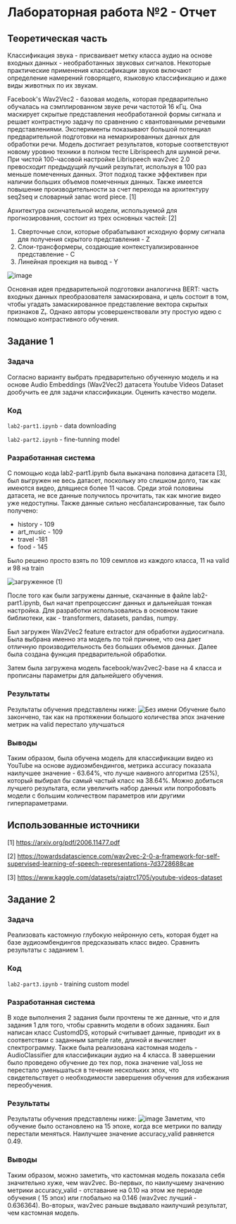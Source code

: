 # Лабораторная работа №2 - Отчет
## Теоретическая часть
Классификация звука - присваивает метку класса аудио на основе входных данных - необработанных звуковых сигналов.
Некоторые практические применения классификации звуков включают определение намерений говорящего, языковую классификацию и даже виды животных по их звукам.

Facebook's Wav2Vec2 - базовая модель, которая предварительно обучалась на сэмплированном звуке речи частотой 16 кГц. 
Она маскирует скрытые представления необработанной формы сигнала и решает контрастную задачу по сравнению с квантованными речевыми
представлениями. Эксперименты показывают большой потенциал предварительной подготовки на немаркированных данных для
обработки речи. Модель достигает результатов, которые соответствуют новому уровню техники в полном тесте Librispeech для
шумной речи. При чистой 100-часовой настройке Librispeech wav2vec 2.0 превосходит предыдущий лучший
результат, используя в 100 раз меньше помеченных данных. Этот подход также эффективен при наличии больших объемов
помеченных данных. Также имеется повышение производительности за счет перехода на архитектуру seq2seq и
словарный запас word piece. [1]

Архитектура окончательной модели, используемой для прогнозирования, состоит из трех основных частей: [2]
1. Cверточные слои, которые обрабатывают исходную форму сигнала для получения скрытого представления - Z
2. Cлои-трансформеры, создающие контекстуализированное представление - C
3. Линейная проекция на вывод - Y

![image](https://user-images.githubusercontent.com/91135334/209224611-72f6f8be-c4c4-4e69-bb2c-bc41a14c334f.png)

Основная идея предварительной подготовки аналогична BERT: часть входных данных преобразователя замаскирована, и цель состоит в том, чтобы угадать замаскированное представление вектора скрытых признаков Zₜ. Однако авторы усовершенствовали эту простую идею с помощью контрастивного обучения.

## Задание 1
### Задача
Согласно варианту выбрать предварительно обученную  модель и на основе Audio Embeddings (Wav2Vec2) датасета Youtube Videos Dataset дообучить ее для задачи классификации. Оценить качество модели.

### Код
`lab2-part1.ipynb` - data downloading

`lab2-part2.ipynb` - fine-tunning model
### Разработанная система

C помощью кода lab2-part1.ipynb была выкачана половина датасета [3],  был выгружен не весь датасет, поскольку это слишком долго, так как имеются видео, длящиеся более 11 часов. Среди этой половины датасета, не все данные получилось прочитать, так как многие видео уже недоступны. Также данные сильно несбалансированные, так было получено:
* history - 109 
* art_music - 109
* travel -181
* food - 145

Было решено просто взять по 109 семплов из каждого класса, 11 на valid и 98 на train

![загруженное (1)](https://user-images.githubusercontent.com/91135334/209225920-03c13b0f-98d5-49e9-952a-637819d94231.png)

После того как были загружены данные, скачанные в файле lab2-part1.ipynb, был начат препроцессинг данных и дальнейшая тонкая настройка. 
Для  разработки использовались в основном такие библиотеки, как - transformers, datasets, pandas, numpy.

Был загружен Wav2Vec2 feature extractor для обработки аудиосигнала. Была выбрана именно эта модель по той причине, что она дает отличную производительность без больших объемов данных. Далее была создана функция предварительной обработки.

Затем была загружена модель facebook/wav2vec2-base на 4 класса и прописаны параметры для дальнейшего обучения. 


### Результаты

Результаты обучения представлены ниже:
![Без имени](https://user-images.githubusercontent.com/91135334/209283377-ab010beb-44a0-444f-9342-38e3312a4f89.png)
Обучение было закончено, так как на протяжении большого количества эпох значение метрик на  valid перестало улучшаться 



### Выводы

Таким образом, была обучена модель для классификации видео из  YouTube на основе аудиоэмбендингов, метрика  accuracy показала наилучшее значение - 63.64%, что лучше наивного алгоритма (25%), который выбирал бы самый частый класс на 38.64%.
Можно добиться лучшего результата, если увеличить набор данных или попробовать модели с большим количеством параметров или другими гиперпараметрами. 

## Использованные источники

[1] https://arxiv.org/pdf/2006.11477.pdf

[2] https://towardsdatascience.com/wav2vec-2-0-a-framework-for-self-supervised-learning-of-speech-representations-7d3728688cae

[3] https://www.kaggle.com/datasets/rajatrc1705/youtube-videos-dataset


## Задание 2
### Задача
Реализовать кастомную глубокую нейронную сеть, которая будет на базе аудиоэмбендингов предсказывать класс видео. Сравнить результаты с заданием 1. 

### Код
`lab2-part3.ipynb` - training custom model

### Разработанная система
В ходе выполнения 2 задания были прочтены те же данные, что и для задания 1 для того, чтобы сравнить модели в обоих заданиях. 
Был написан класс CustomdDS, который считывает данные, приводит их в соответствии с заданным sample rate, длиной и вычисляет спектрограмму.
Также была реализована кастомная модель - AudioClassifier для классификации аудио на 4 класса. В завершении было проведено обучение до тех пор, пока значение  val_loss не перестало уменьшаться в течение нескольких эпох, что свидетельствует о необходимости завершения обучения для избежания переобучения.

### Результаты
Результаты обучения представлены ниже:
![image](https://user-images.githubusercontent.com/91135334/209675317-852a1f4c-0b04-4e40-913e-c06036032c69.png)
Заметим, что обучение было остановлено на 15 эпохе, когда все метрики по валиду перестали меняться. Наилучшее значение accuracy_valid равняется 0.49.

### Выводы
Таким образом, можно заметить, что кастомная модель показала себя значительно хуже, чем wav2vec. Во-первых, по наилучшему значению метрики accuracy_valid - отставание на 0.10 на этом же периоде обучения ( 15 эпох) или глобально на 0.146 (wav2vec лучший - 0.636364). Во-вторых, wav2vec раньше выдавало наилучший результат, чем кастомная модель. 

